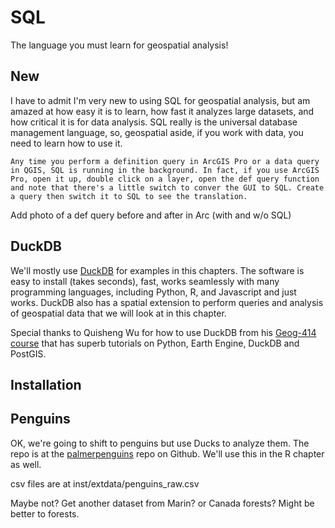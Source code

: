 # SQL
The language you must learn for geospatial analysis!

## New
I have to admit I'm very new to using SQL for geospatial analysis, but am amazed at how easy it is to learn, how fast it analyzes large datasets, and how critical it is for data analysis. SQL really is the universal database management language, so, geospatial aside, if you work with data, you need to learn how to use it. 

```{tip}
Any time you perform a definition query in ArcGIS Pro or a data query in QGIS, SQL is running in the background. In fact, if you use ArcGIS Pro, open it up, double click on a layer, open the def query function and note that there's a little switch to conver the GUI to SQL. Create a query then switch it to SQL to see the translation.
```
Add photo of a def query before and after in Arc (with and w/o SQL)

## DuckDB
We'll mostly use [DuckDB](https://duckdb.org/) for examples in this chapters. The software is easy to install (takes seconds), fast, works seamlessly with many programming languages, including Python, R, and Javascript and just works. DuckDB also has a spatial extension to perform queries and analysis of geospatial data that we will look at in this chapter.

Special thanks to Quisheng Wu for how to use DuckDB from his [Geog-414 course](https://geog-414.gishub.org/) that has superb tutorials on Python, Earth Engine, DuckDB and PostGIS.

## Installation

## Penguins
OK, we're going to shift to penguins but use Ducks to analyze them. The repo is at the [palmerpenguins](https://github.com/allisonhorst/palmerpenguins/blob/main/README.md) repo on Github. We'll use this in the R chapter as well.

csv files are at inst/extdata/penguins_raw.csv

Maybe not? Get another dataset from Marin? or Canada forests? Might be better to forests.
